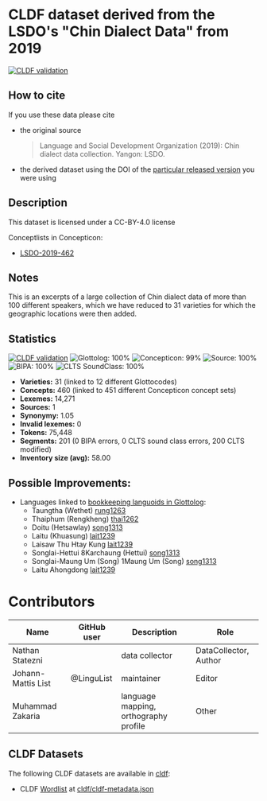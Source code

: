 # CLDF dataset derived from the LSDO's "Chin Dialect Data" from 2019

[![CLDF validation](https://github.com/lexibank/chindialectsurvey/workflows/CLDF-validation/badge.svg)](https://github.com/lexibank/chindialectsurvey/actions?query=workflow%3ACLDF-validation)

## How to cite

If you use these data please cite
- the original source
  > Language and Social Development Organization (2019): Chin dialect data collection. Yangon: LSDO.
- the derived dataset using the DOI of the [particular released version](../../releases/) you were using

## Description


This dataset is licensed under a CC-BY-4.0 license


Conceptlists in Concepticon:
- [LSDO-2019-462](https://concepticon.clld.org/contributions/LSDO-2019-462)
## Notes

This is an excerpts of a large collection of Chin dialect data of more than 100 different speakers, which we have reduced to 31 varieties for which the geographic locations were then added.



## Statistics


[![CLDF validation](https://github.com/lexibank/chindialectsurvey/workflows/CLDF-validation/badge.svg)](https://github.com/lexibank/chindialectsurvey/actions?query=workflow%3ACLDF-validation)
![Glottolog: 100%](https://img.shields.io/badge/Glottolog-100%25-brightgreen.svg "Glottolog: 100%")
![Concepticon: 99%](https://img.shields.io/badge/Concepticon-99%25-green.svg "Concepticon: 99%")
![Source: 100%](https://img.shields.io/badge/Source-100%25-brightgreen.svg "Source: 100%")
![BIPA: 100%](https://img.shields.io/badge/BIPA-100%25-brightgreen.svg "BIPA: 100%")
![CLTS SoundClass: 100%](https://img.shields.io/badge/CLTS%20SoundClass-100%25-brightgreen.svg "CLTS SoundClass: 100%")

- **Varieties:** 31 (linked to 12 different Glottocodes)
- **Concepts:** 460 (linked to 451 different Concepticon concept sets)
- **Lexemes:** 14,271
- **Sources:** 1
- **Synonymy:** 1.05
- **Invalid lexemes:** 0
- **Tokens:** 75,448
- **Segments:** 201 (0 BIPA errors, 0 CLTS sound class errors, 200 CLTS modified)
- **Inventory size (avg):** 58.00

## Possible Improvements:

- Languages linked to [bookkeeping languoids in Glottolog](http://glottolog.org/glottolog/glottologinformation#bookkeepinglanguoids):
  - Taungtha (Wethet) [rung1263](http://glottolog.org/resource/languoid/id/rung1263)
  - Thaiphum (Rengkheng) [thai1262](http://glottolog.org/resource/languoid/id/thai1262)
  - Doitu (Hetsawlay) [song1313](http://glottolog.org/resource/languoid/id/song1313)
  - Laitu (Khuasung) [lait1239](http://glottolog.org/resource/languoid/id/lait1239)
  - Laisaw Thu Htay Kung [lait1239](http://glottolog.org/resource/languoid/id/lait1239)
  - Songlai-Hettui 8Karchaung (Hettui) [song1313](http://glottolog.org/resource/languoid/id/song1313)
  - Songlai-Maung Um (Song) 1Maung Um (Song) [song1313](http://glottolog.org/resource/languoid/id/song1313)
  - Laitu Ahongdong [lait1239](http://glottolog.org/resource/languoid/id/lait1239)



# Contributors

Name | GitHub user | Description | Role
--- | --- | --- | ---
Nathan Statezni | | data collector | DataCollector, Author
Johann-Mattis List | @LinguList | maintainer | Editor
Muhammad Zakaria | | language mapping, orthography profile | Other




## CLDF Datasets

The following CLDF datasets are available in [cldf](cldf):

- CLDF [Wordlist](https://github.com/cldf/cldf/tree/master/modules/Wordlist) at [cldf/cldf-metadata.json](cldf/cldf-metadata.json)